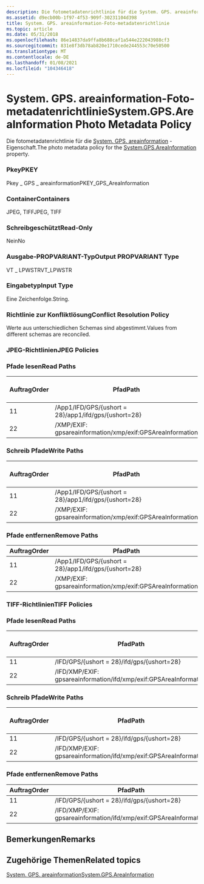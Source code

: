 ```yaml
---
description: Die fotometadatenrichtlinie für die System. GPS. areainformation-Eigenschaft.
ms.assetid: d9ecb00b-1f97-4f53-909f-30231104d398
title: System. GPS. areainformation-Foto-metadatenrichtlinie
ms.topic: article
ms.date: 05/31/2018
ms.openlocfilehash: 86e14837da9ffa8b688caf1a544e222043988cf3
ms.sourcegitcommit: 831e8f3db78ab820e1710cede244553c70e50500
ms.translationtype: MT
ms.contentlocale: de-DE
ms.lasthandoff: 01/08/2021
ms.locfileid: "104346418"
---
```

# <a name="systemgpsareainformation-photo-metadata-policy"></a><span data-ttu-id="08c08-103">System. GPS. areainformation-Foto-metadatenrichtlinie</span><span class="sxs-lookup"><span data-stu-id="08c08-103">System.GPS.AreaInformation Photo Metadata Policy</span></span>

<span data-ttu-id="08c08-104">Die fotometadatenrichtlinie für die [System. GPS. areainformation](../properties/props-system-gps-areainformation.md) -Eigenschaft.</span><span class="sxs-lookup"><span data-stu-id="08c08-104">The photo metadata policy for the [System.GPS.AreaInformation](../properties/props-system-gps-areainformation.md) property.</span></span>

### <a name="pkey"></a><span data-ttu-id="08c08-105">Pkey</span><span class="sxs-lookup"><span data-stu-id="08c08-105">PKEY</span></span>

<span data-ttu-id="08c08-106">Pkey \_ GPS \_ areainformation</span><span class="sxs-lookup"><span data-stu-id="08c08-106">PKEY\_GPS\_AreaInformation</span></span>

### <a name="containers"></a><span data-ttu-id="08c08-107">Container</span><span class="sxs-lookup"><span data-stu-id="08c08-107">Containers</span></span>

<span data-ttu-id="08c08-108">JPEG, TIFF</span><span class="sxs-lookup"><span data-stu-id="08c08-108">JPEG, TIFF</span></span>

### <a name="read-only"></a><span data-ttu-id="08c08-109">Schreibgeschützt</span><span class="sxs-lookup"><span data-stu-id="08c08-109">Read-Only</span></span>

<span data-ttu-id="08c08-110">Nein</span><span class="sxs-lookup"><span data-stu-id="08c08-110">No</span></span>

### <a name="output-propvariant-type"></a><span data-ttu-id="08c08-111">Ausgabe-PROPVARIANT-Typ</span><span class="sxs-lookup"><span data-stu-id="08c08-111">Output PROPVARIANT Type</span></span>

<span data-ttu-id="08c08-112">VT \_ LPWSTR</span><span class="sxs-lookup"><span data-stu-id="08c08-112">VT\_LPWSTR</span></span>

### <a name="input-type"></a><span data-ttu-id="08c08-113">Eingabetyp</span><span class="sxs-lookup"><span data-stu-id="08c08-113">Input Type</span></span>

<span data-ttu-id="08c08-114">Eine Zeichenfolge.</span><span class="sxs-lookup"><span data-stu-id="08c08-114">String.</span></span>

### <a name="conflict-resolution-policy"></a><span data-ttu-id="08c08-115">Richtlinie zur Konfliktlösung</span><span class="sxs-lookup"><span data-stu-id="08c08-115">Conflict Resolution Policy</span></span>

<span data-ttu-id="08c08-116">Werte aus unterschiedlichen Schemas sind abgestimmt.</span><span class="sxs-lookup"><span data-stu-id="08c08-116">Values from different schemas are reconciled.</span></span>

### <a name="jpeg-policies"></a><span data-ttu-id="08c08-117">JPEG-Richtlinien</span><span class="sxs-lookup"><span data-stu-id="08c08-117">JPEG Policies</span></span>

### <a name="read-paths"></a><span data-ttu-id="08c08-118">Pfade lesen</span><span class="sxs-lookup"><span data-stu-id="08c08-118">Read Paths</span></span>



| <span data-ttu-id="08c08-119">Auftrag</span><span class="sxs-lookup"><span data-stu-id="08c08-119">Order</span></span> | <span data-ttu-id="08c08-120">Pfad</span><span class="sxs-lookup"><span data-stu-id="08c08-120">Path</span></span>                         | <span data-ttu-id="08c08-121">Datenträger Format</span><span class="sxs-lookup"><span data-stu-id="08c08-121">Disk Format</span></span> |
|-------|------------------------------|-------------|
| <span data-ttu-id="08c08-122">1</span><span class="sxs-lookup"><span data-stu-id="08c08-122">1</span></span>     | <span data-ttu-id="08c08-123">/App1/IFD/GPS/{ushort = 28}</span><span class="sxs-lookup"><span data-stu-id="08c08-123">/app1/ifd/gps/{ushort=28}</span></span>    |             |
| <span data-ttu-id="08c08-124">2</span><span class="sxs-lookup"><span data-stu-id="08c08-124">2</span></span>     | <span data-ttu-id="08c08-125">/XMP/EXIF: gpsareainformation</span><span class="sxs-lookup"><span data-stu-id="08c08-125">/xmp/exif:GPSAreaInformation</span></span> | <span data-ttu-id="08c08-126">Unicode</span><span class="sxs-lookup"><span data-stu-id="08c08-126">unicode</span></span>     |



 

### <a name="write-paths"></a><span data-ttu-id="08c08-127">Schreib Pfade</span><span class="sxs-lookup"><span data-stu-id="08c08-127">Write Paths</span></span>



| <span data-ttu-id="08c08-128">Auftrag</span><span class="sxs-lookup"><span data-stu-id="08c08-128">Order</span></span> | <span data-ttu-id="08c08-129">Pfad</span><span class="sxs-lookup"><span data-stu-id="08c08-129">Path</span></span>                         | <span data-ttu-id="08c08-130">Datenträger Format</span><span class="sxs-lookup"><span data-stu-id="08c08-130">Disk Format</span></span> |
|-------|------------------------------|-------------|
| <span data-ttu-id="08c08-131">1</span><span class="sxs-lookup"><span data-stu-id="08c08-131">1</span></span>     | <span data-ttu-id="08c08-132">/App1/IFD/GPS/{ushort = 28}</span><span class="sxs-lookup"><span data-stu-id="08c08-132">/app1/ifd/gps/{ushort=28}</span></span>    |             |
| <span data-ttu-id="08c08-133">2</span><span class="sxs-lookup"><span data-stu-id="08c08-133">2</span></span>     | <span data-ttu-id="08c08-134">/XMP/EXIF: gpsareainformation</span><span class="sxs-lookup"><span data-stu-id="08c08-134">/xmp/exif:GPSAreaInformation</span></span> | <span data-ttu-id="08c08-135">Unicode</span><span class="sxs-lookup"><span data-stu-id="08c08-135">unicode</span></span>     |



 

### <a name="remove-paths"></a><span data-ttu-id="08c08-136">Pfade entfernen</span><span class="sxs-lookup"><span data-stu-id="08c08-136">Remove Paths</span></span>



| <span data-ttu-id="08c08-137">Auftrag</span><span class="sxs-lookup"><span data-stu-id="08c08-137">Order</span></span> | <span data-ttu-id="08c08-138">Pfad</span><span class="sxs-lookup"><span data-stu-id="08c08-138">Path</span></span>                         |
|-------|------------------------------|
| <span data-ttu-id="08c08-139">1</span><span class="sxs-lookup"><span data-stu-id="08c08-139">1</span></span>     | <span data-ttu-id="08c08-140">/App1/IFD/GPS/{ushort = 28}</span><span class="sxs-lookup"><span data-stu-id="08c08-140">/app1/ifd/gps/{ushort=28}</span></span>    |
| <span data-ttu-id="08c08-141">2</span><span class="sxs-lookup"><span data-stu-id="08c08-141">2</span></span>     | <span data-ttu-id="08c08-142">/XMP/EXIF: gpsareainformation</span><span class="sxs-lookup"><span data-stu-id="08c08-142">/xmp/exif:GPSAreaInformation</span></span> |



 

### <a name="tiff-policies"></a><span data-ttu-id="08c08-143">TIFF-Richtlinien</span><span class="sxs-lookup"><span data-stu-id="08c08-143">TIFF Policies</span></span>

### <a name="read-paths"></a><span data-ttu-id="08c08-144">Pfade lesen</span><span class="sxs-lookup"><span data-stu-id="08c08-144">Read Paths</span></span>



| <span data-ttu-id="08c08-145">Auftrag</span><span class="sxs-lookup"><span data-stu-id="08c08-145">Order</span></span> | <span data-ttu-id="08c08-146">Pfad</span><span class="sxs-lookup"><span data-stu-id="08c08-146">Path</span></span>                             | <span data-ttu-id="08c08-147">Datenträger Format</span><span class="sxs-lookup"><span data-stu-id="08c08-147">Disk Format</span></span> |
|-------|----------------------------------|-------------|
| <span data-ttu-id="08c08-148">1</span><span class="sxs-lookup"><span data-stu-id="08c08-148">1</span></span>     | <span data-ttu-id="08c08-149">/IFD/GPS/{ushort = 28}</span><span class="sxs-lookup"><span data-stu-id="08c08-149">/ifd/gps/{ushort=28}</span></span>             |             |
| <span data-ttu-id="08c08-150">2</span><span class="sxs-lookup"><span data-stu-id="08c08-150">2</span></span>     | <span data-ttu-id="08c08-151">/IFD/XMP/EXIF: gpsareainformation</span><span class="sxs-lookup"><span data-stu-id="08c08-151">/ifd/xmp/exif:GPSAreaInformation</span></span> | <span data-ttu-id="08c08-152">Unicode</span><span class="sxs-lookup"><span data-stu-id="08c08-152">unicode</span></span>     |



 

### <a name="write-paths"></a><span data-ttu-id="08c08-153">Schreib Pfade</span><span class="sxs-lookup"><span data-stu-id="08c08-153">Write Paths</span></span>



| <span data-ttu-id="08c08-154">Auftrag</span><span class="sxs-lookup"><span data-stu-id="08c08-154">Order</span></span> | <span data-ttu-id="08c08-155">Pfad</span><span class="sxs-lookup"><span data-stu-id="08c08-155">Path</span></span>                             | <span data-ttu-id="08c08-156">Datenträger Format</span><span class="sxs-lookup"><span data-stu-id="08c08-156">Disk Format</span></span> |
|-------|----------------------------------|-------------|
| <span data-ttu-id="08c08-157">1</span><span class="sxs-lookup"><span data-stu-id="08c08-157">1</span></span>     | <span data-ttu-id="08c08-158">/IFD/GPS/{ushort = 28}</span><span class="sxs-lookup"><span data-stu-id="08c08-158">/ifd/gps/{ushort=28}</span></span>             |             |
| <span data-ttu-id="08c08-159">2</span><span class="sxs-lookup"><span data-stu-id="08c08-159">2</span></span>     | <span data-ttu-id="08c08-160">/IFD/XMP/EXIF: gpsareainformation</span><span class="sxs-lookup"><span data-stu-id="08c08-160">/ifd/xmp/exif:GPSAreaInformation</span></span> | <span data-ttu-id="08c08-161">Unicode</span><span class="sxs-lookup"><span data-stu-id="08c08-161">unicode</span></span>     |



 

### <a name="remove-paths"></a><span data-ttu-id="08c08-162">Pfade entfernen</span><span class="sxs-lookup"><span data-stu-id="08c08-162">Remove Paths</span></span>



| <span data-ttu-id="08c08-163">Auftrag</span><span class="sxs-lookup"><span data-stu-id="08c08-163">Order</span></span> | <span data-ttu-id="08c08-164">Pfad</span><span class="sxs-lookup"><span data-stu-id="08c08-164">Path</span></span>                             |
|-------|----------------------------------|
| <span data-ttu-id="08c08-165">1</span><span class="sxs-lookup"><span data-stu-id="08c08-165">1</span></span>     | <span data-ttu-id="08c08-166">/IFD/GPS/{ushort = 28}</span><span class="sxs-lookup"><span data-stu-id="08c08-166">/ifd/gps/{ushort=28}</span></span>             |
| <span data-ttu-id="08c08-167">2</span><span class="sxs-lookup"><span data-stu-id="08c08-167">2</span></span>     | <span data-ttu-id="08c08-168">/IFD/XMP/EXIF: gpsareainformation</span><span class="sxs-lookup"><span data-stu-id="08c08-168">/ifd/xmp/exif:GPSAreaInformation</span></span> |



 

## <a name="remarks"></a><span data-ttu-id="08c08-169">Bemerkungen</span><span class="sxs-lookup"><span data-stu-id="08c08-169">Remarks</span></span>

## <a name="related-topics"></a><span data-ttu-id="08c08-170">Zugehörige Themen</span><span class="sxs-lookup"><span data-stu-id="08c08-170">Related topics</span></span>

<dl> <dt>

[<span data-ttu-id="08c08-171">System. GPS. areainformation</span><span class="sxs-lookup"><span data-stu-id="08c08-171">System.GPS.AreaInformation</span></span>](../properties/props-system-gps-areainformation.md)
</dt> </dl>

 

 
